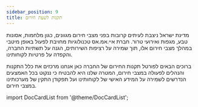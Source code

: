 ```yaml
---
sidebar_position: 9
title: תקנות לשעת חירום
---
```


מדינת ישראל ניצבת לעיתים קרובות בפני מצבי חירום מגוונים, כגון מלחמות, אסונות טבע, מגפות ואירועי טרור. חברת איי.אמ.אס טכנולוגיות מחויבת לפעול באופן מיטבי במהלך מצבי חירום אלו, תוך שמירה על רציפות השירותים, הגנה על תשתיות החברה, והקפדה על פרטיות לקוחותינו.

ברוכים הבאים לפורטל תקנות החירום של החברה כאן אנחנו מרכזים את כלל התקנות והנהלים לפעולה במצבי חירום, המטרה שלנו היא להבטיח כי ננקוט בכל האמצעים הנדרשים לשמירה על המידע האישי של לקוחותינו ועל תפקודן התקין של מערכותינו במצבי חירום.

import DocCardList from '@theme/DocCardList';

<DocCardList />